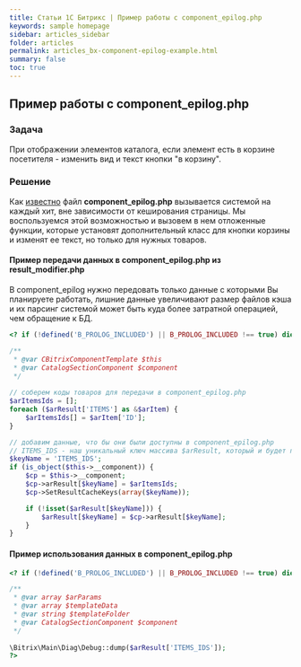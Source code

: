 ```yaml
---
title: Статьи 1С Битрикс | Пример работы с component_epilog.php
keywords: sample homepage
sidebar: articles_sidebar
folder: articles
permalink: articles_bx-component-epilog-example.html
summary: false
toc: true
---
```


## Пример работы с component_epilog.php

### Задача

При отображении элементов каталога, если элемент есть в корзине посетителя - изменить вид и текст кнопки "в корзину".

### Решение

Как [известно](https://dev.1c-bitrix.ru/learning/course/index.php?COURSE_ID=43&LESSON_ID=2975&LESSON_PATH=3913.4565.2975) 
файл **component_epilog.php** вызывается системой на каждый хит, вне зависимости от кеширования страницы. 
Мы воспользуемся этой возможностью и вызовем в нем отложенные функции, которые установят дополнительный класс для кнопки корзины 
и изменят ее текст, но только для нужных товаров.

#### Пример передачи данных в component_epilog.php из result_modifier.php

В component_epilog нужно передовать только данные с которыми Вы планируете работать, лишние данные увеличивают размер файлов кэша 
и их парсинг системой может быть куда более затратной операцией, чем обращение к БД.

```php
<? if (!defined('B_PROLOG_INCLUDED') || B_PROLOG_INCLUDED !== true) die();

/**
 * @var CBitrixComponentTemplate $this
 * @var CatalogSectionComponent $component
 */
 
// соберем коды товаров для передачи в component_epilog.php
$arItemsIds = [];
foreach ($arResult['ITEMS'] as &$arItem) {
    $arItemsIds[] = $arItem['ID'];
}

// добавим данные, что бы они были доступны в component_epilog.php
// ITEMS_IDS - наш уникальный ключ массива $arResult, который и будет передан в файл эпилога
$keyName = 'ITEMS_IDS';
if (is_object($this->__component)) {
    $cp = $this->__component;
    $cp->arResult[$keyName] = $arItemsIds;
    $cp->SetResultCacheKeys(array($keyName));

    if (!isset($arResult[$keyName])) {
        $arResult[$keyName] = $cp->arResult[$keyName];
    }
}
```

#### Пример использования данных в component_epilog.php

```php
<? if (!defined('B_PROLOG_INCLUDED') || B_PROLOG_INCLUDED !== true) die();

/**
 * @var array $arParams
 * @var array $templateData
 * @var string $templateFolder
 * @var CatalogSectionComponent $component
 */
 
\Bitrix\Main\Diag\Debug::dump($arResult['ITEMS_IDS']);
?>
```
